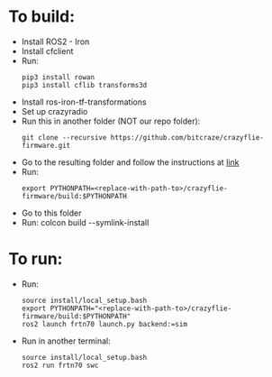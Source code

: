 # To build:
* Install ROS2 - Iron
* Install cfclient
* Run:
	````
    pip3 install rowan
	pip3 install cflib transforms3d
	````
* Install ros-iron-tf-transformations
* Set up crazyradio
* Run this in another folder (NOT our repo folder): 
	````
	git clone --recursive https://github.com/bitcraze/crazyflie-firmware.git
	````
* Go to the resulting folder and follow the instructions at [link](https://www.bitcraze.io/documentation/repository/crazyflie-firmware/master/building-and-flashing/build/#build-python-bindings)
* Run:
	````
	export PYTHONPATH=<replace-with-path-to>/crazyflie-firmware/build:$PYTHONPATH
	````
* Go to this folder
* Run:
	colcon build --symlink-install

# To run:
* Run:
	````
	source install/local_setup.bash
	export PYTHONPATH="<replace-with-path-to>/crazyflie-firmware/build:$PYTHONPATH"
	ros2 launch frtn70 launch.py backend:=sim
	````
* Run in another terminal:
	````
	source install/local_setup.bash
	ros2 run frtn70 swc
	````
	
